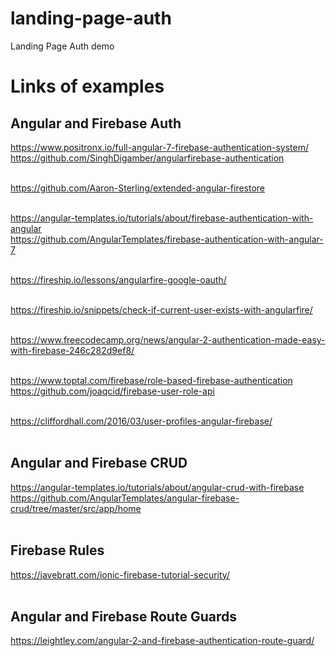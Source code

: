 # landing-page-auth
Landing Page Auth demo

# Links of examples

## Angular and Firebase Auth

https://www.positronx.io/full-angular-7-firebase-authentication-system/  
https://github.com/SinghDigamber/angularfirebase-authentication
<br/><br/>

https://github.com/Aaron-Sterling/extended-angular-firestore
<br/><br/>

https://angular-templates.io/tutorials/about/firebase-authentication-with-angular  
https://github.com/AngularTemplates/firebase-authentication-with-angular-7
<br/><br/>

https://fireship.io/lessons/angularfire-google-oauth/
<br/><br/>

https://fireship.io/snippets/check-if-current-user-exists-with-angularfire/
<br/><br/>

https://www.freecodecamp.org/news/angular-2-authentication-made-easy-with-firebase-246c282d9ef8/
<br/><br/>

https://www.toptal.com/firebase/role-based-firebase-authentication  
https://github.com/joaqcid/firebase-user-role-api
<br/><br/>

https://cliffordhall.com/2016/03/user-profiles-angular-firebase/
<br/><br/>

## Angular and Firebase CRUD
https://angular-templates.io/tutorials/about/angular-crud-with-firebase  
https://github.com/AngularTemplates/angular-firebase-crud/tree/master/src/app/home
<br/><br/>

## Firebase Rules
https://javebratt.com/ionic-firebase-tutorial-security/
<br/><br/>

## Angular and Firebase Route Guards
https://leightley.com/angular-2-and-firebase-authentication-route-guard/
<br/><br/>
